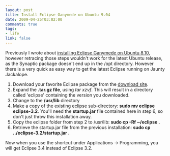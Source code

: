 ```yaml
--- 
layout: post
title: Install Eclipse Ganymede on Ubuntu 9.04
date: 2009-04-25T03:02:00
comments: true
tags:
- life
link: false
---
```

Previously I wrote about <a title="How to install Eclipse on Ubuntu 8.10" href="https://zanshin.net/2008/07/22/eclipse-ganymede-on-ubuntu/">installing Eclipse Ganymede on Ubuntu 8.10</a>, however retracing those steps wouldn't work for the latest Ubuntu release, as the Synaptic package doesn't end up in the /opt directory. However there is a very quick as easy way to get the latest Eclipse running on Jaunty Jackalope.
<ol>
	<li>Download your favorite Eclipse package from the <a title="Eclipse downloads" href="http://www.eclipse.org/downloads/">download site</a>.</li>
	<li>Expand the <strong>.tar.gz file</strong>, using <em>tar xzvf</em>. This will result in a directory called 'eclipse' containing the version you downloaded.</li>
	<li>Change to the <strong>/usr/lib</strong> directory</li>
	<li>Make a copy of the existing eclipse sub-directory: <strong>sudo mv eclipse eclipse-3.2</strong>. You'll need the <strong>startup.jar</strong> file contained here in step 6, so don't just throw this installation away.</li>
	<li>Copy the eclipse folder from step 2 to /usr/lib: <strong>sudo cp -Rf ~/eclipse .</strong></li>
	<li>Retrieve the startup.jar file from the previous installation: <strong>sudo cp ../eclipse-3.2/startup.jar .</strong></li>
</ol>
Now when you use the shortcut under Applications -&gt; Programming, you will get Eclipse 3.4 instead of Eclipse 3.2.
